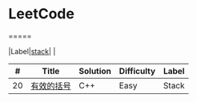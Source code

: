 # LeetCode
=====

|Label|[stack](https://github.com/LHesperus/leetcode/tree/master/stack)| |

| # | Title | Solution | Difficulty | Label |
|---| ----- | -------- | ---------- | ----- |
| 20|[有效的括号](https://github.com/LHesperus/leetcode/blob/master/stack/%E6%9C%89%E6%95%88%E7%9A%84%E6%8B%AC%E5%8F%B7/main.cpp)|C++|Easy|Stack|